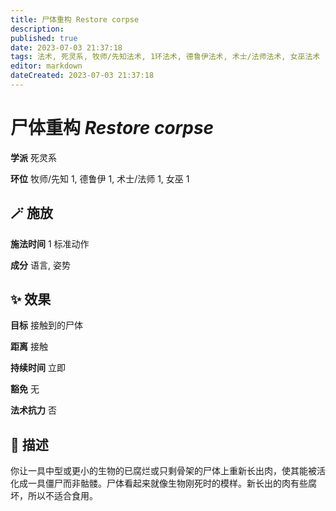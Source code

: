 ```yaml
---
title: 尸体重构 Restore corpse
description: 
published: true
date: 2023-07-03 21:37:18
tags: 法术, 死灵系, 牧师/先知法术, 1环法术, 德鲁伊法术, 术士/法师法术, 女巫法术
editor: markdown
dateCreated: 2023-07-03 21:37:18
---
```


# **尸体重构** *Restore corpse*

**学派** 死灵系 

**环位** 牧师/先知 1, 德鲁伊 1, 术士/法师 1, 女巫 1

## 🪄 施放

**施法时间** 1 标准动作

**成分** 语言, 姿势

## ✨ 效果 

**目标** 接触到的尸体 

**距离** 接触  

**持续时间** 立即 

**豁免** 无

**法术抗力** 否

## 📖 描述

你让一具中型或更小的生物的已腐烂或只剩骨架的尸体上重新长出肉，使其能被活化成一具僵尸而非骷髅。尸体看起来就像生物刚死时的模样。新长出的肉有些腐坏，所以不适合食用。
    